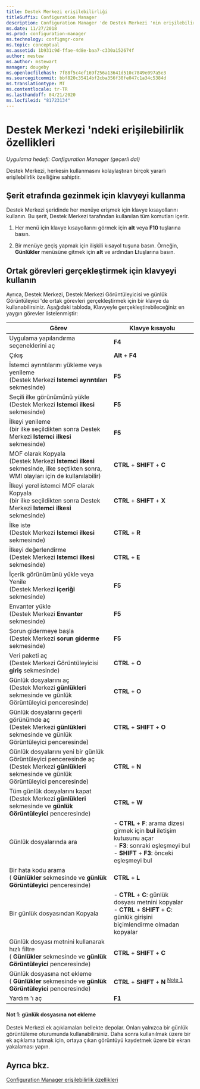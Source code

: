 ```yaml
---
title: Destek Merkezi erişilebilirliği
titleSuffix: Configuration Manager
description: Configuration Manager 'de Destek Merkezi 'nin erişilebilirlik özellikleri hakkında bilgi edinin.
ms.date: 11/27/2018
ms.prod: configuration-manager
ms.technology: configmgr-core
ms.topic: conceptual
ms.assetid: 1b931c9d-ffae-4d8e-baa7-c330a152674f
author: mestew
ms.author: mstewart
manager: dougeby
ms.openlocfilehash: 7f88f5c4ef169f256a13641d510c7849e097a5e3
ms.sourcegitcommit: bbf820c35414bf2cba356f30fe047c1a34c5384d
ms.translationtype: MT
ms.contentlocale: tr-TR
ms.lasthandoff: 04/21/2020
ms.locfileid: "81723134"
---
```

# <a name="accessibility-features-in-support-center"></a>Destek Merkezi 'ndeki erişilebilirlik özellikleri

*Uygulama hedefi: Configuration Manager (geçerli dal)*

Destek Merkezi, herkesin kullanmasını kolaylaştıran birçok yararlı erişilebilirlik özelliğine sahiptir. 



## <a name="use-the-keyboard-to-move-around-the-ribbon"></a>Şerit etrafında gezinmek için klavyeyi kullanma

Destek Merkezi şeridinde her menüye erişmek için klavye kısayollarını kullanın. Bu şerit, Destek Merkezi tarafından kullanılan tüm komutları içerir.

1.  Her menü için klavye kısayollarını görmek için **alt** veya **F10** tuşlarına basın.

2.  Bir menüye geçiş yapmak için ilişkili kısayol tuşuna basın. Örneğin, **Günlükler** menüsüne gitmek için **alt** ve ardından **L**tuşlarına basın.



## <a name="use-the-keyboard-to-perform-common-tasks"></a>Ortak görevleri gerçekleştirmek için klavyeyi kullanın

Ayrıca, Destek Merkezi, Destek Merkezi Görüntüleyicisi ve günlük Görüntüleyici 'de ortak görevleri gerçekleştirmek için bir klavye da kullanabilirsiniz. Aşağıdaki tabloda, Klavyeyle gerçekleştirebileceğiniz en yaygın görevler listelenmiştir:


|Görev  |Klavye kısayolu  |
|---------|---------|
|Uygulama yapılandırma seçeneklerini aç |**F4**|
|Çıkış     |**Alt**  +  **F4**|
|İstemci ayrıntılarını yükleme veya yenileme<br>(Destek Merkezi **Istemci ayrıntıları** sekmesinde)|**F5**|
|Seçili ilke görünümünü yükle<br>(Destek Merkezi **Istemci ilkesi** sekmesinde)|**F5**|
|İlkeyi yenileme<br>(bir ilke seçildikten sonra Destek Merkezi **Istemci ilkesi** sekmesinde)|**F5** |
|MOF olarak Kopyala<br>(Destek Merkezi **Istemci ilkesi** sekmesinde, ilke seçtikten sonra, WMI olayları için de kullanılabilir)|**CTRL**  +  **SHIFT**  +  **C** |
|İlkeyi yerel istemci MOF olarak Kopyala<br>(bir ilke seçildikten sonra Destek Merkezi **Istemci ilkesi** sekmesinde)|**CTRL**  +  **SHIFT**  +  **X** |
|İlke iste<br>(Destek Merkezi **Istemci ilkesi** sekmesinde)|**CTRL**  +  **R** |
|İlkeyi değerlendirme<br>(Destek Merkezi **Istemci ilkesi** sekmesinde)|**CTRL**  +  **E** |
|İçerik görünümünü yükle veya Yenile<br>(Destek Merkezi **içeriği** sekmesinde)|**F5** |
|Envanter yükle<br>(Destek Merkezi **Envanter** sekmesinde)|**F5** |
|Sorun gidermeye başla<br>(Destek Merkezi **sorun giderme** sekmesinde)|**F5** |
|Veri paketi aç<br>(Destek Merkezi Görüntüleyicisi **giriş** sekmesinde)|**CTRL**  +  **O** |
|Günlük dosyalarını aç<br>(Destek Merkezi **günlükleri** sekmesinde ve günlük Görüntüleyici penceresinde)|**CTRL**  +  **O** |
|Günlük dosyalarını geçerli görünümde aç<br>(Destek Merkezi **günlükleri** sekmesinde ve günlük Görüntüleyici penceresinde)|**CTRL**  +  **SHIFT**  +  **O** |
|Günlük dosyalarını yeni bir günlük Görüntüleyici penceresinde aç<br>(Destek Merkezi **günlükleri** sekmesinde ve günlük Görüntüleyici penceresinde)|**CTRL**  +  **N** |
|Tüm günlük dosyalarını kapat<br>(Destek Merkezi **günlükleri** sekmesinde ve **günlük Görüntüleyici** penceresinde)|**CTRL**  +  **W** |
|Günlük dosyalarında ara| - **CTRL**  +  **F**: arama dizesi girmek için **bul** iletişim kutusunu açar<br> - **F3**: sonraki eşleşmeyi bul<br> - **SHIFT**  +  **F3**: önceki eşleşmeyi bul|
|Bir hata kodu arama<br>( **Günlükler** sekmesinde ve **günlük Görüntüleyici** penceresinde)|**CTRL**  +  **L** |
|Bir günlük dosyasından Kopyala| - **CTRL**  +  **C**: günlük dosyası metnini kopyalar<br> - **CTRL**  +  **SHIFT**  +  **C**: günlük girişini biçimlendirme olmadan kopyalar|
|Günlük dosyası metnini kullanarak hızlı filtre<br>( **Günlükler** sekmesinde ve **günlük Görüntüleyici** penceresinde)|**CTRL**  +  **SHIFT**  +  **C** |
|Günlük dosyasına not ekleme<br>( **Günlükler** sekmesinde ve **günlük Görüntüleyici** penceresinde)|**CTRL**  +  **SHIFT**  +  **N** <sup>[Note 1](#bkmk_note1)</sup>|
|Yardım 'ı aç|**F1**|


#### <a name="note-1-annotate-a-log-file"></a><a name="bkmk_note1"></a>Not 1: günlük dosyasına not ekleme
Destek Merkezi ek açıklamaları bellekte depolar. Onları yalnızca bir günlük görüntüleme oturumunda kullanabilirsiniz. Daha sonra kullanılmak üzere bir ek açıklama tutmak için, ortaya çıkan görüntüyü kaydetmek üzere bir ekran yakalaması yapın.


## <a name="see-also"></a>Ayrıca bkz.

[Configuration Manager erişilebilirlik özellikleri](../understand/accessibility-features.md)
